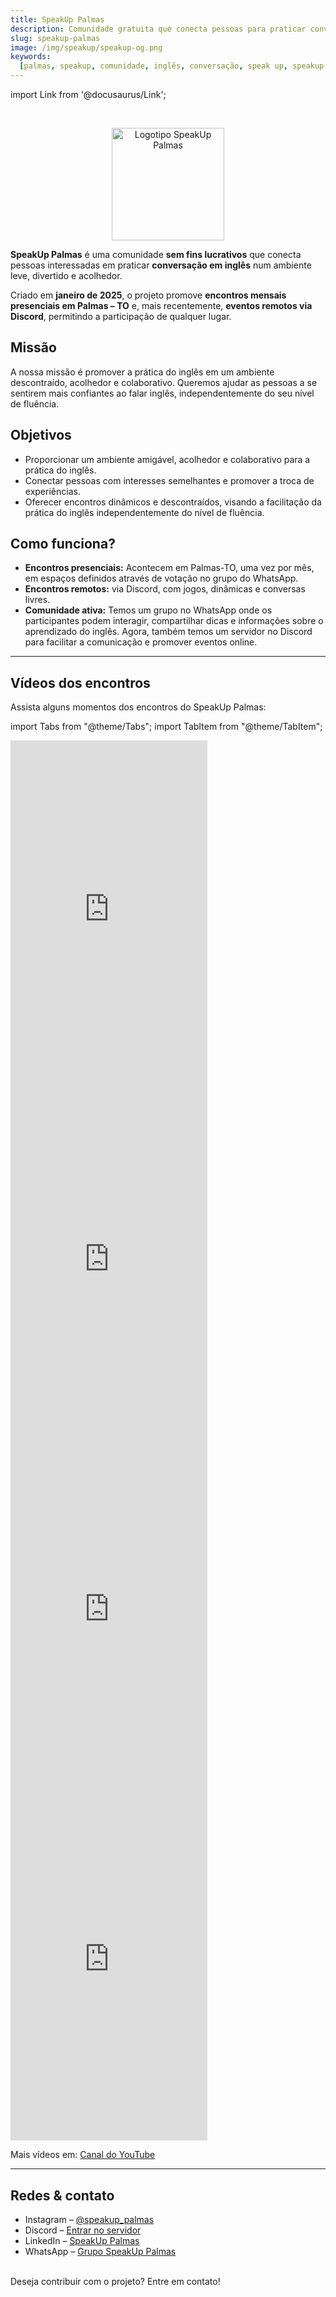 ```yaml
---
title: SpeakUp Palmas
description: Comunidade gratuita que conecta pessoas para praticar conversação em inglês,presencialmente e on-line.
slug: speakup-palmas
image: /img/speakup/speakup-og.png
keywords:
  [palmas, speakup, comunidade, inglês, conversação, speak up, speakup palmas]
---
```


import Link from '@docusaurus/Link';

<br/>

<p align="center">
  <img src="/brain-blog/img/speakup/speakup-round.png" alt="Logotipo SpeakUp Palmas" width="180" height="180" loading="lazy"/>
</p>

**SpeakUp Palmas** é uma comunidade **sem fins lucrativos** que conecta pessoas interessadas em praticar **conversação em inglês** num ambiente leve, divertido e acolhedor.

Criado em **janeiro de 2025**, o projeto promove **encontros mensais presenciais em Palmas – TO** e, mais recentemente, **eventos remotos via Discord**, permitindo a participação de qualquer lugar.

## Missão

A nossa missão é promover a prática do inglês em um ambiente descontraído, acolhedor e colaborativo. Queremos ajudar as pessoas a se sentirem mais confiantes ao falar inglês, independentemente do seu nível de fluência.

## Objetivos

- Proporcionar um ambiente amigável, acolhedor e colaborativo para a prática do inglês.
- Conectar pessoas com interesses semelhantes e promover a troca de experiências.
- Oferecer encontros dinâmicos e descontraídos, visando a facilitação da prática do inglês independentemente do nível de fluência.

## Como funciona?

- **Encontros presenciais:** Acontecem em Palmas-TO, uma vez por mês, em espaços definidos através de votação no grupo do WhatsApp.
- **Encontros remotos:** via Discord, com jogos, dinâmicas e conversas livres.
- **Comunidade ativa:** Temos um grupo no WhatsApp onde os participantes podem interagir, compartilhar dicas e informações sobre o aprendizado do inglês. Agora, também temos um servidor no Discord para facilitar a comunicação e promover eventos online.

---

## Vídeos dos encontros

Assista alguns momentos dos encontros do SpeakUp Palmas:

import Tabs from "@theme/Tabs";
import TabItem from "@theme/TabItem";

<Tabs defaultValue="video4">
  <TabItem value="video1" label="1º encontro">
    <iframe
      width="315"
      height="560"
      src="https://www.youtube.com/embed/mtzZ51Rx4tg"
      title="1º encontro do SpeakUp Palmas"
      frameborder="0"
      allow="accelerometer; autoplay; clipboard-write; encrypted-media; gyroscope; picture-in-picture; web-share"
      allowfullscreen
    ></iframe>
  </TabItem>
  <TabItem value="video2" label="2º encontro">
    <iframe
      width="315"
      height="560"
      src="https://www.youtube.com/embed/vCriukRXD7s"
      title="2º encontro do SpeakUp Palmas"
      frameborder="0"
      allow="accelerometer; autoplay; clipboard-write; encrypted-media; gyroscope; picture-in-picture; web-share"
      allowfullscreen
    ></iframe>
  </TabItem>
  <TabItem value="video3" label="3º encontro">
    <iframe
      width="315"
      height="560"
      src="https://www.youtube.com/embed/bZaLznhUhI0"
      title="3º encontro do SpeakUp Palmas"
      frameborder="0"
      allow="accelerometer; autoplay; clipboard-write; encrypted-media; gyroscope; picture-in-picture; web-share"
      allowfullscreen
    ></iframe>
  </TabItem>
  <TabItem value="video4" label="4º encontro">
    <iframe
      width="315"
      height="560"
      src="https://www.youtube.com/embed/9xKB7x6U3r8"
      title="4º encontro do SpeakUp Palmas"
      frameborder="0"
      allow="accelerometer; autoplay; clipboard-write; encrypted-media; gyroscope; picture-in-picture; web-share"
      allowfullscreen
    ></iframe>
  </TabItem>
</Tabs>

Mais vídeos em: [Canal do YouTube](https://www.youtube.com/@SpeakUpPalmas)

---

## Redes & contato

- Instagram – [@speakup_palmas](https://instagram.com/speakup_palmas)
- Discord – [Entrar no servidor](https://discord.gg/Rj6vNuzBEY)
- LinkedIn – [SpeakUp Palmas](https://www.linkedin.com/company/speakup-palmas)
- WhatsApp – [Grupo SpeakUp Palmas](https://chat.whatsapp.com/FHcDBYw1NIV3Ihxzy8sfLn)

<br/>

<div className="alert alert--secondary" role="alert">Deseja contribuir com o projeto? Entre em contato!</div>
